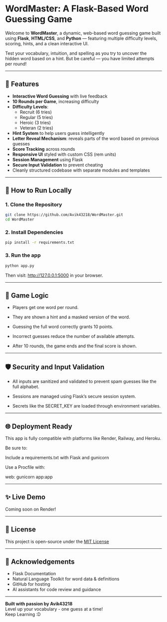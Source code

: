 # WordMaster: A Flask-Based Word Guessing Game

Welcome to **WordMaster**, a dynamic, web-based word guessing game built using **Flask**, **HTML/CSS**, and **Python** — featuring multiple difficulty levels, scoring, hints, and a clean interactive UI.

Test your vocabulary, intuition, and spelling as you try to uncover the hidden word based on a hint. But be careful — you have limited attempts per round!

---

## 🎯 Features

- **Interactive Word Guessing** with live feedback
- **10 Rounds per Game**, increasing difficulty
- **Difficulty Levels**:
  - Recruit (6 tries)
  - Regular (5 tries)
  - Heroic (3 tries)
  - Veteran (2 tries)
- **Hint System** to help users guess intelligently
- **Letter Reveal Mechanism**: reveals parts of the word based on previous guesses
- **Score Tracking** across rounds
- **Responsive UI** styled with custom CSS (rem units)
- **Session Management** using Flask
- **Secure Input Validation** to prevent cheating
- Cleanly structured codebase with separate modules and templates

---

## 🚀 How to Run Locally

### 1. Clone the Repository
```bash
git clone https://github.com/Avik43218/WordMaster.git
cd WordMaster
```
### 2. Install Dependencies
```bash
pip install -r requirements.txt
```
### 3. Run the app
```bash
python app.py
```
Then visit: http://127.0.0.1:5000 in your browser.

---

## 🧠 Game Logic

- Players get one word per round.

- They are shown a hint and a masked version of the word.

- Guessing the full word correctly grants 10 points.

- Incorrect guesses reduce the number of available attempts.

- After 10 rounds, the game ends and the final score is shown.

---

## 🛡️ Security and Input Validation

- All inputs are sanitized and validated to prevent spam guesses like the full alphabet.

- Sessions are managed using Flask’s secure session system.

- Secrets like the SECRET_KEY are loaded through environment variables.

---

## 🌐 Deployment Ready

This app is fully compatible with platforms like Render, Railway, and Heroku.

Be sure to:

Include a requirements.txt with Flask and gunicorn

Use a Procfile with:

web: gunicorn app:app

---

## ✨ Live Demo

Coming soon on Render!

---

## 📃 License

This project is open-source under the [MIT License](https://github.com/Avik43218/WordMaster/LICENSE)

---

## 🙌 Acknowledgements

- Flask Documentation
- Natural Language Toolkit for word data & definitions
- GitHub for hosting
- AI assistants for code review and guidance

---

**Built with passion by Avik43218**<br />
Level up your vocabulary - one guess at a time!<br />
Keep Learning :D
